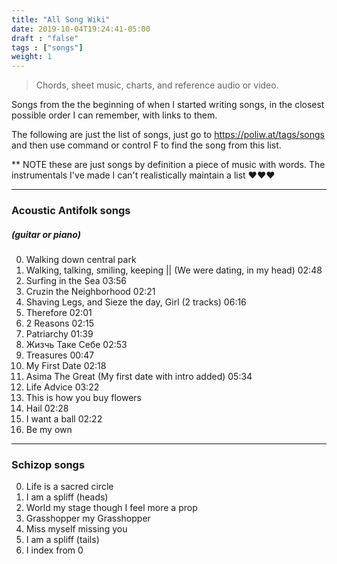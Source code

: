 ```yaml
---
title: "All Song Wiki"
date: 2019-10-04T19:24:41-05:00
draft : "false"
tags : ["songs"]
weight: 1
---
```



> Chords, sheet music, charts, and reference audio or video.

<!--more-->

Songs from the the beginning of when I started writing songs, in the closest possible order I can remember, with links to them.

The following are just the list of songs, just go to https://poliw.at/tags/songs and then use command or control F to find the song from this list.

** NOTE these are just songs by definition a piece of music with words. The instrumentals I've made I can't realistically maintain a list ❤️❤️❤️    

___

### Acoustic Antifolk songs
##### (guitar or piano)

0. Walking down central park
1. Walking, talking, smiling, keeping || (We were dating, in my head) 02:48
2. Surfing in the Sea 03:56
3. Cruzin the Neighborhood 02:21
4. Shaving Legs, and Sieze the day, Girl (2 tracks) 06:16
5. Therefore 02:01
6. 2 Reasons 02:15
7. Patriarchy 01:39
8. Жизчь Таке Себе 02:53
9. Treasures 00:47
10. My First Date 02:18
11. Asima The Great (My first date with intro added) 05:34
12. Life Advice 03:22
13. This is how you buy flowers
14. Hail 02:28
15. I want a ball 02:22
16. Be my own

___

### Schizop songs

0. Life is a sacred circle
1. I am a spliff (heads)
2. World my stage though I feel more a prop
3. Grasshopper my Grasshopper
4. Miss myself missing you
5. I am a spliff (tails)
6. I index from 0
